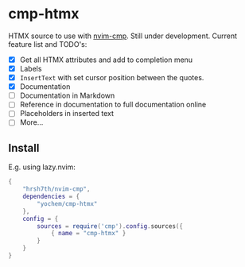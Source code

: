 # cmp-htmx

HTMX source to use with [nvim-cmp](https://github.com/hrsh7th/nvim-cmp). Still
under development. Current feature list and TODO's:

- [x] Get all HTMX attributes and add to completion menu
- [x] Labels
- [x] `InsertText` with set cursor position between the quotes.
- [x] Documentation
- [ ] Documentation in Markdown
- [ ] Reference in documentation to full documentation online
- [ ] Placeholders in inserted text
- [ ] More...

## Install

E.g. using lazy.nvim:

```lua
{
    "hrsh7th/nvim-cmp",
    dependencies = {
        "yochem/cmp-htmx"
    },
    config = {
        sources = require('cmp').config.sources({
            { name = "cmp-htmx" }
        }
    }
}
```
